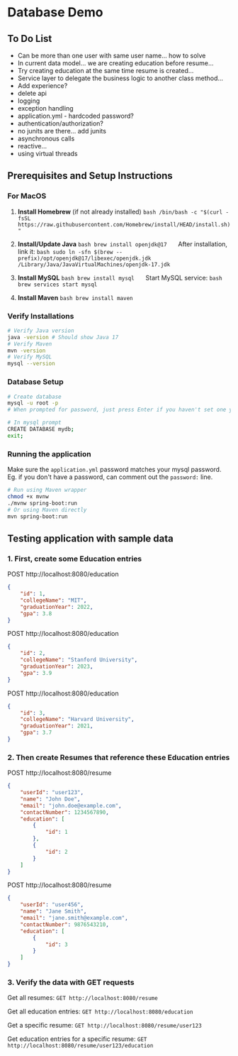 # Database Demo

## To Do List
- Can be more than one user with same user name... how to solve
- In current data model... we are creating education before resume...
- Try creating education at the same time resume is created... 
- Service layer to delegate the business logic to another class method...
- Add experience?
- delete api
- logging
- exception handling
- application.yml - hardcoded password?
- authentication/authorization?
- no junits are there... add junits
- asynchronous calls
- reactive... 
- using virtual threads

## Prerequisites and Setup Instructions

### For MacOS

1. **Install Homebrew** (if not already installed)   ```bash
   /bin/bash -c "$(curl -fsSL https://raw.githubusercontent.com/Homebrew/install/HEAD/install.sh)"   ```

2. **Install/Update Java**   ```bash
   brew install openjdk@17   ```
   After installation, link it:   ```bash
   sudo ln -sfn $(brew --prefix)/opt/openjdk@17/libexec/openjdk.jdk /Library/Java/JavaVirtualMachines/openjdk-17.jdk   ```

3. **Install MySQL**   ```bash
   brew install mysql   ```
   Start MySQL service:   ```bash
   brew services start mysql   ```

4. **Install Maven**   ```bash
   brew install maven   ```

### Verify Installations

```bash
# Verify Java version
java -version # Should show Java 17
# Verify Maven
mvn -version
# Verify MySQL
mysql --version
```

### Database Setup
```bash
# Create database
mysql -u root -p
# When prompted for password, just press Enter if you haven't set one yet

# In mysql prompt
CREATE DATABASE mydb;
exit;
```

### Running the application
Make sure the `application.yml` password matches your mysql password. Eg. if you don't have a password, can comment out the `password:`  line.

```bash
# Run using Maven wrapper
chmod +x mvnw
./mvnw spring-boot:run
# Or using Maven directly
mvn spring-boot:run
```

## Testing application with sample data
### 1. First, create some Education entries
POST http://localhost:8080/education
```json
{
    "id": 1,
    "collegeName": "MIT",
    "graduationYear": 2022,
    "gpa": 3.8
}
```
POST http://localhost:8080/education
```json
{
    "id": 2,
    "collegeName": "Stanford University",
    "graduationYear": 2023,
    "gpa": 3.9
}
```
POST http://localhost:8080/education
```json
{
    "id": 3,
    "collegeName": "Harvard University",
    "graduationYear": 2021,
    "gpa": 3.7
}
```
### 2. Then create Resumes that reference these Education entries
POST http://localhost:8080/resume
```json
{
    "userId": "user123",
    "name": "John Doe",
    "email": "john.doe@example.com",
    "contactNumber": 1234567890,
    "education": [
        {
            "id": 1
        },
        {
            "id": 2
        }
    ]
}
```
POST http://localhost:8080/resume
```json
{
    "userId": "user456",
    "name": "Jane Smith",
    "email": "jane.smith@example.com",
    "contactNumber": 9876543210,
    "education": [
        {
            "id": 3
        }
    ]
}
```

### 3. Verify the data with GET requests
Get all resumes:
`GET http://localhost:8080/resume`

Get all education entries:
`GET http://localhost:8080/education`

Get a specific resume:
`GET http://localhost:8080/resume/user123`

Get education entries for a specific resume:
`GET http://localhost:8080/resume/user123/education`
